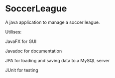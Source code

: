 # SoccerLeague
A java application to manage a soccer league.

Utilises:

JavaFX for GUI

Javadoc for documentation

JPA for loading and saving data to a MySQL server

JUnit for testing
